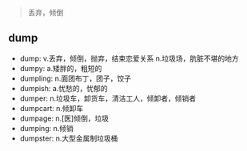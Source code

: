 > 丢弃，倾倒

## dump

- dump: v.丢弃，倾倒，抛弃，结束恋爱关系 n.垃圾场，肮脏不堪的地方
- dumpy: a.矮胖的，粗短的
- dumpling: n.面团布丁，团子，饺子
- dumpish: a.忧愁的，忧郁的
- dumper: n.垃圾车，卸货车，清洁工人，倾卸者，倾销者
- dumpcart: n.倾卸车
- dumpage: n.[医]倾倒，垃圾
- dumping: n.倾销
- dumpster: n.大型金属制垃圾桶
